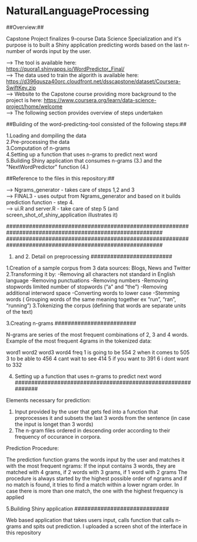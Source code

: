 # NaturalLanguageProcessing

##Overview:##

Capstone Project finalizes 9-course Data Science Specialization and it's purpose is to built a Shiny application predicting words based on the last n-number of words input by the user.

–> The tool is available here: https://quora1.shinyapps.io/WordPredictor_Final/  
–> The data used to train the algorith is available here: https://d396qusza40orc.cloudfront.net/dsscapstone/dataset/Coursera-SwiftKey.zip  
–> Website to the Capstone course providing more background to the project is here: https://www.coursera.org/learn/data-science-project/home/welcome  
–> The following section provides overview of steps undertaken

##Building of the word-predicting-tool consisted of the following steps:##  
  
1.Loading and dompiling the data  
2.Pre-processing the data  
3.Computation of n-grams  
4.Setting up a function that uses n-grams to predict next word  
5.Building Shiny application that consumes n-grams (3.) and the "NextWordPredictor" function (4.)  
  
##Reference to the files in this repository:##  
  
–> Ngrams_generator - takes care of steps 1,2 and 3  
–> FINAL3 - uses output from Ngrams_generator and based on it builds prediction function - step 4.  
–> ui.R and server.R - take care of step 5 (and screen_shot_of_shiny_application illustrates it)  
  
########################################################################################################
########################################################################################################
  


1. and 2. Detail on preprocessing 
#########################

1.Creation of a sample corpus from 3 data sources: Blogs, News and Twitter
2.Transforming it by:
-Removing all characters not standard in English language
-Removing punctuations
-Removing numbers
-Removing stopwords limited number of stopwords (“a” and “the”)
-Removing additional interword space
-Converting words to lower case
-Stemming words ( Grouping words of the same meaning together ex “run”, “ran”, “running”)
3.Tokenizing the corpus (defining that words are separate units of the text)

3.Creating n-grams 
#########################

N-grams are series of the most frequent combinations of 2, 3 and 4 words.
Example of the most frequent 4grams in the tokenized data:

  word1 word2 word3 word4 freq
1    is going    to    be  554
2  when    it comes    to  505
3    to    be  able    to  456
4  cant  wait    to   see  414
5    if   you  want    to  391
6     i  dont  want    to  332


4. Setting up a function that uses n-grams to predict next word 
#############################################################

Elements necessary for prediction:

1. Input provided by the user that gets fed into a function that preprocesses it and subsets the last 3 words from the sentence (in case the input is longet than 3 words)
2. The n-gram files ordered in descending order according to their frequency of occurance in corpora.

Prediction Procedure:

The prediction function grams the words input by the user and matches it with the most frequent ngrams: If the input contains 3 words, they are matched with 4 grams, if 2 words with 3 grams, if 1 word with 2 grams The procedure is always started by the highest possible order of ngrams and if no match is found, it tries to find a match within a lower ngram order. In case there is more than one match, the one with the highest frequency is applied

5.Building Shiny application
#############################

Web based application that takes users input, calls function that calls n-grams and spits out prediction. 
I uploaded a screen shot of the interface in this repository 






